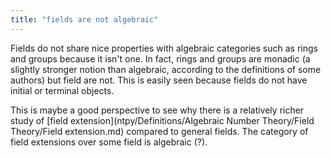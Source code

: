 ```yaml
---
title: "fields are not algebraic"
---
```


Fields do not share nice properties with algebraic categories such as rings and groups because it isn't one. In fact, rings and groups are monadic (a slightly stronger notion than algebraic, according to the definitions of some authors) but field are not. This is easily seen because fields do not have initial or terminal objects.

This is maybe a good perspective to see why there is a relatively richer study of [field extension](ntpy/Definitions/Algebraic Number Theory/Field Theory/Field extension.md) compared to general fields. The category of field extensions over some field is algebraic (?).
